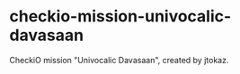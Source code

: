 checkio-mission-univocalic-davasaan
===================================

CheckiO mission "Univocalic Davasaan", created by jtokaz.
